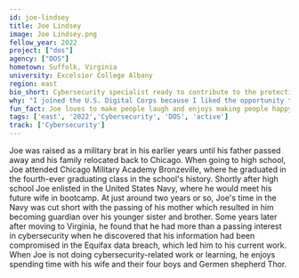 ```yaml
---
id: joe-lindsey
title: Joe Lindsey
image: Joe Lindsey.png
fellow_year: 2022
project: ["dos"]
agency: ["DOS"]
hometown: Suffolk, Virginia
university: Excelsior College Albany
region: east
bio_short: Cybersecurity specialist ready to contribute to the protecting the government and its people
why: "I joined the U.S. Digital Corps because I liked the opportunity to immediately contribute to the the government and the people, while still being able to learn and receive feedback, guidance, and training." 
fun_fact: Joe loves to make people laugh and enjoys making people happy or smile as a result. 
tags: ['east', '2022','Cybersecurity', 'DOS', 'active']
track: ['Cybersecurity']
---
```


Joe was raised as a military brat in his earlier years until his father passed away and his family relocated back to Chicago. When going to high school, Joe attended Chicago Military Academy Bronzeville, where he graduated in the fourth-ever graduating class in the school's history. Shortly after high school Joe enlisted in the United States Navy, where he would meet his future wife in bootcamp. At just around two years or so, Joe's time in the Navy was cut short with the passing of his mother which resulted in him becoming guardian over his younger sister and brother. Some years later after moving to Virginia, he found that he had more than a passing interest in cybersecurity when he discovered that his information had been compromised in the Equifax data breach, which led him to his current work. When Joe is not doing cybersecurity-related work or learning, he enjoys spending time with his wife and their four boys and Germen shepherd Thor.